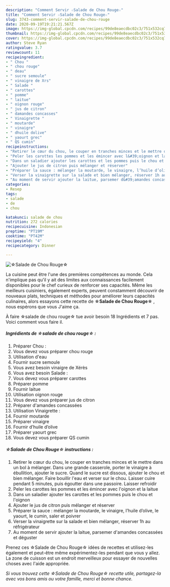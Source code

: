 ```yaml
---
description: "Comment Servir ☆Salade de Chou Rouge☆"
title: "Comment Servir ☆Salade de Chou Rouge☆"
slug: 3743-comment-servir-salade-de-chou-rouge
date: 2020-09-19T19:21:21.567Z
image: https://img-global.cpcdn.com/recipes/99de8eaecdbc02c3/751x532cq70/☆salade-de-chou-rouge☆-photo-principale-de-la-recette.jpg
thumbnail: https://img-global.cpcdn.com/recipes/99de8eaecdbc02c3/751x532cq70/☆salade-de-chou-rouge☆-photo-principale-de-la-recette.jpg
cover: https://img-global.cpcdn.com/recipes/99de8eaecdbc02c3/751x532cq70/☆salade-de-chou-rouge☆-photo-principale-de-la-recette.jpg
author: Steve Ryan
ratingvalue: 3.7
reviewcount: 11
recipeingredient:
- " Chou "
- " chou rouge"
- " deau"
- " sucre semoule"
- " vinaigre de Xrs"
- " Salade "
- " carottes"
- " pomme"
- " laitue"
- " oignon rouge"
- " jus de citron"
- " damandes concasses"
- " Vinaigrette "
- " moutarde"
- " vinaigre"
- " dhuile dolive"
- " yaourt grec"
- " QS cumin"
recipeinstructions:
- "Retirer le cœur du chou, le couper en tranches minces et le mettre dans un bol à mélanger. Dans une grande casserole, porter le vinaigre à ébullition, ajouter le sucre. Quand le sucre est dissous, ajouter le chou et bien mélanger. Faire bouillir l&#39;eau et verser sur le chou. Laisser cuire pendant 5 minutes, puis égoutter dans une passoire. Laisser refroidir"
- "Peler les carottes les pommes et les émincer avec l&#39;oignon et la laitue"
- "Dans un saladier ajouter les carottes et les pommes puis le chou et l&#39;oignon"
- "Ajouter le jus de citron puis mélanger et réserver"
- "Préparer la sauce : mélanger la moutarde, le vinaigre, l’huile d’olive, le yaourt, le cumin, saler et poivrer"
- "Verser la vinaigrette sur la salade et bien mélanger, réserver 1h au réfrigérateur"
- "Au moment de servir ajouter la laitue, parsemer d&#39;amandes concassées et déguster"
categories:
- Resep
tags:
- salade
- de
- chou

katakunci: salade de chou 
nutrition: 272 calories
recipecuisine: Indonesian
preptime: "PT19M"
cooktime: "PT42M"
recipeyield: "4"
recipecategory: Dinner

---
```



![☆Salade de Chou Rouge☆](https://img-global.cpcdn.com/recipes/99de8eaecdbc02c3/751x532cq70/☆salade-de-chou-rouge☆-photo-principale-de-la-recette.jpg)

La cuisine peut être l'une des premières compétences au monde. Cela n'implique pas qu'il y ait des limites aux connaissances facilement disponibles pour le chef curieux de renforcer ses capacités. Même les meilleurs cuisiniers, également experts, peuvent constamment découvrir de nouveaux plats, techniques et méthodes pour améliorer leurs capacités culinaires, alors essayons cette recette de <strong> ☆Salade de Chou Rouge☆ </strong>, nous espérons que vous J'aime ça.

<!--inarticleads1-->

À faire ☆salade de chou rouge☆ tue avoir besoin 18 Ingrédients et 7 pas. Voici comment vous faire il.

##### Ingrédients de ☆salade de chou rouge☆ :

1. Préparer  Chou :
1. Vous devez vous préparer  chou rouge
1. Utilisation  d&#39;eau
1. Fournir  sucre semoule
1. Vous avez besoin  vinaigre de Xérès
1. Vous avez besoin  Salade :
1. Vous devez vous préparer  carottes
1. Préparer  pomme
1. Fournir  laitue
1. Utilisation  oignon rouge
1. Vous devez vous préparer  jus de citron
1. Préparer  d&#39;amandes concassées
1. Utilisation  Vinaigrette :
1. Fournir  moutarde
1. Préparer  vinaigre
1. Fournir  d’huile d’olive
1. Préparer  yaourt grec
1. Vous devez vous préparer  QS cumin




<!--inarticleads2-->

##### ☆Salade de Chou Rouge☆ instructions :

1. Retirer le cœur du chou, le couper en tranches minces et le mettre dans un bol à mélanger. Dans une grande casserole, porter le vinaigre à ébullition, ajouter le sucre. Quand le sucre est dissous, ajouter le chou et bien mélanger. Faire bouillir l&#39;eau et verser sur le chou. Laisser cuire pendant 5 minutes, puis égoutter dans une passoire. Laisser refroidir
1. Peler les carottes les pommes et les émincer avec l&#39;oignon et la laitue
1. Dans un saladier ajouter les carottes et les pommes puis le chou et l&#39;oignon
1. Ajouter le jus de citron puis mélanger et réserver
1. Préparer la sauce : mélanger la moutarde, le vinaigre, l’huile d’olive, le yaourt, le cumin, saler et poivrer
1. Verser la vinaigrette sur la salade et bien mélanger, réserver 1h au réfrigérateur
1. Au moment de servir ajouter la laitue, parsemer d&#39;amandes concassées et déguster




<!--inarticleads1-->

<p>
Prenez ces ☆Salade de Chou Rouge☆ idées de recettes et utilisez-les également et peut-être même expérimentez-les pendant que vous y allez. La zone de cuisson est un endroit merveilleux pour essayer de nouvelles choses avec l'aide appropriée.
</p>

<p>
<i>Si vous trouvez cette ☆Salade de Chou Rouge☆ recette utile, partagez-la avec vos bons amis ou votre famille, merci et bonne chance.</i>
</p>
